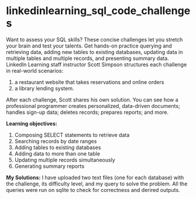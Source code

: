 # linkedinlearning_sql_code_challenges

Want to assess your SQL skills? 
These concise challenges let you stretch your brain and test your talents. 
Get hands-on practice querying and retrieving data, adding new tables to existing databases, updating data in multiple tables and multiple records, and presenting summary data. 
LinkedIn Learning staff instructor Scott Simpson structures each challenge in real-world scenarios: 
  1. a restaurant website that takes reservations and online orders 
  2. a library lending system. 

After each challenge, Scott shares his own solution. 
You can see how a professional programmer creates personalized, data-driven documents; handles sign-up data; deletes records; prepares reports; and more.

**Learning objectives:**

1. Composing SELECT statements to retrieve data
2. Searching records by date ranges
3. Adding tables to existing databases
4. Adding data to more than one table
5. Updating multiple records simultaneously
6. Generating summary reports


**My Solutions:**
I have uploaded two text files (one for each database) with the challenge, its difficulty level, and my query to solve the problem. 
All the queries were run on sqlite to check for correctness and derired outputs. 


